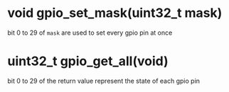 # void gpio_set_mask(uint32_t mask)
bit 0 to 29 of `mask` are used to set every gpio pin at once

# uint32_t gpio_get_all(void)

bit 0 to 29 of the return value represent the state of each gpio pin

